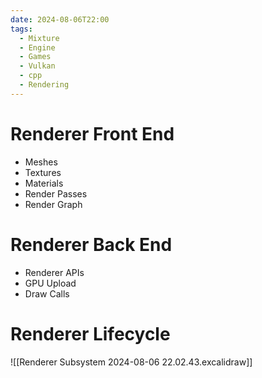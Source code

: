 ```yaml
---
date: 2024-08-06T22:00
tags:
  - Mixture
  - Engine
  - Games
  - Vulkan
  - cpp
  - Rendering
---
```

# Renderer Front End
- Meshes
- Textures
- Materials
- Render Passes
- Render Graph

# Renderer Back End
- Renderer APIs
- GPU Upload
- Draw Calls

# Renderer Lifecycle
![[Renderer Subsystem 2024-08-06 22.02.43.excalidraw]]